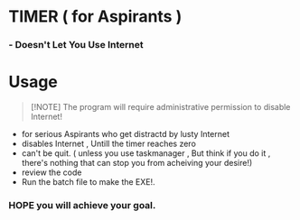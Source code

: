 # TIMER ( for Aspirants )
### - Doesn't Let You Use Internet


# Usage

> [!NOTE] The program will require administrative permission to disable Internet! 

- for serious Aspirants  who get distractd by lusty Internet
- disables Internet , Untill the timer reaches zero
- can't be quit. ( unless you use taskmanager , But think if you do it , there's nothing that can stop you from acheiving your desire!)
- review the code 
- Run the batch file to make the EXE!. 


### HOPE you will achieve your goal.
